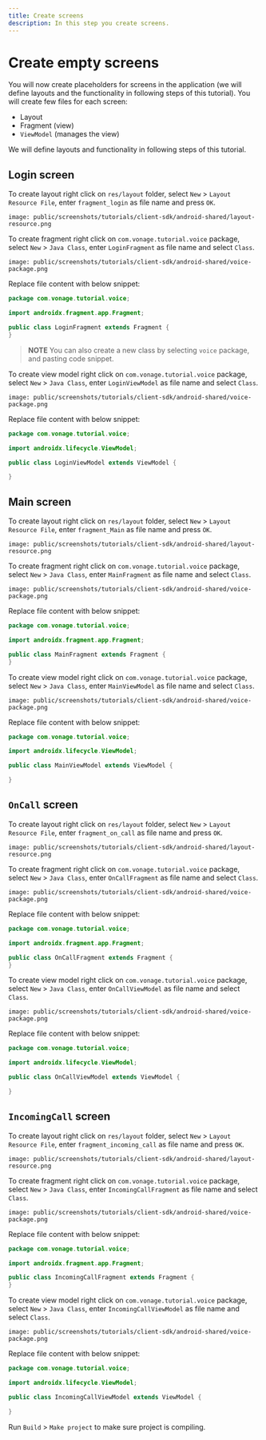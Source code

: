 ```yaml
---
title: Create screens
description: In this step you create screens.
---
```


# Create empty screens

You will now create placeholders for screens in the application (we will define layouts and the functionality in following steps of this tutorial). You will create few files for each screen:

- Layout
- Fragment (view)
- `ViewModel` (manages the view)

We will define layouts and functionality in following steps of this tutorial.

## Login screen

To create layout right click on `res/layout` folder, select `New` > `Layout Resource File`, enter `fragment_login` as file name and press `OK`.

```screenshot
image: public/screenshots/tutorials/client-sdk/android-shared/layout-resource.png
```

To create fragment right click on `com.vonage.tutorial.voice` package, select `New` > `Java Class`, enter `LoginFragment` as file name and select `Class`.

```screenshot
image: public/screenshots/tutorials/client-sdk/android-shared/voice-package.png
```

Replace file content with below snippet:

```java
package com.vonage.tutorial.voice;

import androidx.fragment.app.Fragment;

public class LoginFragment extends Fragment {
}
```

> **NOTE** You can also create a new class by selecting `voice` package, and pasting code snippet.

To create view model right click on `com.vonage.tutorial.voice` package, select `New` > `Java Class`, enter `LoginViewModel` as file name and select `Class`.

```screenshot
image: public/screenshots/tutorials/client-sdk/android-shared/voice-package.png
```

Replace file content with below snippet:

```java
package com.vonage.tutorial.voice;

import androidx.lifecycle.ViewModel;

public class LoginViewModel extends ViewModel {

}
```

## Main screen

To create layout right click on `res/layout` folder, select `New` > `Layout Resource File`, enter `fragment_Main` as file name and press `OK`.

```screenshot
image: public/screenshots/tutorials/client-sdk/android-shared/layout-resource.png
```

To create fragment right click on `com.vonage.tutorial.voice` package, select `New` > `Java Class`, enter `MainFragment` as file name and select `Class`.

```screenshot
image: public/screenshots/tutorials/client-sdk/android-shared/voice-package.png
```

Replace file content with below snippet:

```java
package com.vonage.tutorial.voice;

import androidx.fragment.app.Fragment;

public class MainFragment extends Fragment {
}
```

To create view model right click on `com.vonage.tutorial.voice` package, select `New` > `Java Class`, enter `MainViewModel` as file name and select `Class`.

```screenshot
image: public/screenshots/tutorials/client-sdk/android-shared/voice-package.png
```

Replace file content with below snippet:

```java
package com.vonage.tutorial.voice;

import androidx.lifecycle.ViewModel;

public class MainViewModel extends ViewModel {

}
```

## `OnCall` screen 

To create layout right click on `res/layout` folder, select `New` > `Layout Resource File`, enter `fragment_on_call` as file name and press `OK`.

```screenshot
image: public/screenshots/tutorials/client-sdk/android-shared/layout-resource.png
```

To create fragment right click on `com.vonage.tutorial.voice` package, select `New` > `Java Class`, enter `OnCallFragment` as file name and select `Class`.

```screenshot
image: public/screenshots/tutorials/client-sdk/android-shared/voice-package.png
```

Replace file content with below snippet:

```java
package com.vonage.tutorial.voice;

import androidx.fragment.app.Fragment;

public class OnCallFragment extends Fragment {
}
```

To create view model right click on `com.vonage.tutorial.voice` package, select `New` > `Java Class`, enter `OnCallViewModel` as file name and select `Class`.

```screenshot
image: public/screenshots/tutorials/client-sdk/android-shared/voice-package.png
```

Replace file content with below snippet:

```java
package com.vonage.tutorial.voice;

import androidx.lifecycle.ViewModel;

public class OnCallViewModel extends ViewModel {

}
```

## `IncomingCall` screen 

To create layout right click on `res/layout` folder, select `New` > `Layout Resource File`, enter `fragment_incoming_call` as file name and press `OK`.

```screenshot
image: public/screenshots/tutorials/client-sdk/android-shared/layout-resource.png
```

To create fragment right click on `com.vonage.tutorial.voice` package, select `New` > `Java Class`, enter `IncomingCallFragment` as file name and select `Class`.

```screenshot
image: public/screenshots/tutorials/client-sdk/android-shared/voice-package.png
```

Replace file content with below snippet:

```java
package com.vonage.tutorial.voice;

import androidx.fragment.app.Fragment;

public class IncomingCallFragment extends Fragment {
}
```

To create view model right click on `com.vonage.tutorial.voice` package, select `New` > `Java Class`, enter `IncomingCallViewModel` as file name and select `Class`.

```screenshot
image: public/screenshots/tutorials/client-sdk/android-shared/voice-package.png
```

Replace file content with below snippet:

```java
package com.vonage.tutorial.voice;

import androidx.lifecycle.ViewModel;

public class IncomingCallViewModel extends ViewModel {

}
```

Run `Build` > `Make project` to make sure project is compiling.
